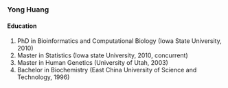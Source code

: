 ### Yong Huang

#### Education
1. PhD in Bioinformatics and Computational Biology (Iowa State University, 2010)
2. Master in Statistics (Iowa state University, 2010, concurrent)
3. Master in Human Genetics (University of Utah, 2003)
4. Bachelor in Biochemistry (East China University of Science and Technology, 1996)



